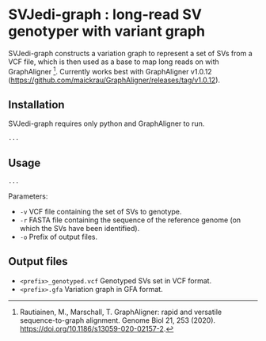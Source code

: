 # SVJedi-graph : long-read SV genotyper with variant graph

SVJedi-graph constructs a variation graph to represent a set of SVs from a VCF file, which is then used as a base to map long reads on with GraphAligner [^1]. Currently works best with GraphAligner v1.0.12 (https://github.com/maickrau/GraphAligner/releases/tag/v1.0.12).

[^1]: Rautiainen, M., Marschall, T. GraphAligner: rapid and versatile sequence-to-graph alignment. Genome Biol 21, 253 (2020). https://doi.org/10.1186/s13059-020-02157-2.

## Installation

SVJedi-graph requires only python and GraphAligner to run.

```bash
...
```

## Usage

```bash
...
```

Parameters:

* `-v`  VCF file containing the set of SVs to genotype.
* `-r`  FASTA file containing the sequence of the reference genome (on which the SVs have been identified).
* `-o`  Prefix of output files.

## Output files

* `<prefix>_genotyped.vcf`  Genotyped SVs set in VCF format.
* `<prefix>.gfa`            Variation graph in GFA format.
